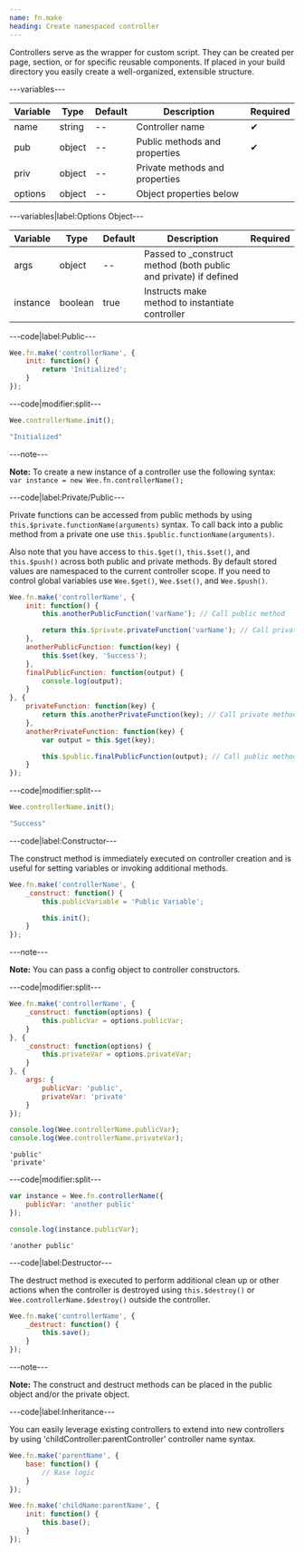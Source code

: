 ```yaml
---
name: fn.make
heading: Create namespaced controller
---
```


Controllers serve as the wrapper for custom script. They can be created per page, section, or for specific reusable components. If placed in your build directory you easily create a well-organized, extensible structure.

---variables---

| Variable | Type | Default | Description | Required |
| -- | -- | -- | -- | -- |
| name | string | -- | Controller name | ✔ |
| pub | object | -- | Public methods and properties | ✔ |
| priv | object | -- | Private methods and properties ||
| options | object | -- | Object properties below ||

---variables|label:Options Object---

| Variable | Type | Default | Description | Required |
| -- | -- | -- | -- | -- |
| args | object | -- | Passed to _construct method (both public and private) if defined ||
| instance | boolean | true | Instructs make method to instantiate controller ||

---code|label:Public---

```javascript
Wee.fn.make('controllerName', {
	init: function() {
		return 'Initialized';
	}
});
```

---code|modifier:split---

```javascript
Wee.controllerName.init();
```

```javascript
"Initialized"
```

---note---

**Note:** To create a new instance of a controller use the following syntax: <br> `var instance = new Wee.fn.controllerName();`

---code|label:Private/Public---

Private functions can be accessed from public methods by using `this.$private.functionName(arguments)` syntax. To call back into a public method from a private one use `this.$public.functionName(arguments)`.

Also note that you have access to `this.$get()`, `this.$set()`, and `this.$push()` across both public and private methods. By default stored values are namespaced to the current controller scope. If you need to control global variables use `Wee.$get()`, `Wee.$set()`, and `Wee.$push()`.

```javascript
Wee.fn.make('controllerName', {
	init: function() {
		this.anotherPublicFunction('varName'); // Call public method

		return this.$private.privateFunction('varName'); // Call private method
	},
	anotherPublicFunction: function(key) {
		this.$set(key, 'Success');
	},
	finalPublicFunction: function(output) {
		console.log(output);
	}
}, {
	privateFunction: function(key) {
		return this.anotherPrivateFunction(key); // Call private method
	},
	anotherPrivateFunction: function(key) {
		var output = this.$get(key);

		this.$public.finalPublicFunction(output); // Call public method
	}
});
```

---code|modifier:split---

```javascript
Wee.controllerName.init();
```

```javascript
"Success"
```

---code|label:Constructor---

The construct method is immediately executed on controller creation and is useful for setting variables or invoking additional methods.

```javascript
Wee.fn.make('controllerName', {
	_construct: function() {
		this.publicVariable = 'Public Variable';

		this.init();
	}
});
```

---note---

**Note:** You can pass a config object to controller constructors.

---code|modifier:split---

```javascript
Wee.fn.make('controllerName', {
	_construct: function(options) {
		this.publicVar = options.publicVar;
	}
}, {
	_construct: function(options) {
		this.privateVar = options.privateVar;
	}
}, {
	args: {
		publicVar: 'public',
		privateVar: 'private'
	}
});

console.log(Wee.controllerName.publicVar);
console.log(Wee.controllerName.privateVar);
```

```
'public'
'private'
```

---code|modifier:split---

```javascript
var instance = Wee.fn.controllerName({
	publicVar: 'another public'
});

console.log(instance.publicVar);
```

```
'another public'
```

---code|label:Destructor---

The destruct method is executed to perform additional clean up or other actions when the controller is destroyed using `this.$destroy()` or `Wee.controllerName.$destroy()` outside the controller.

```javascript
Wee.fn.make('controllerName', {
	_destruct: function() {
		this.save();
	}
});
```

---note---

**Note:** The construct and destruct methods can be placed in the public object and/or the private object.

---code|label:Inheritance---

You can easily leverage existing controllers to extend into new controllers by using 'childController:parentController' controller name syntax.

```javascript
Wee.fn.make('parentName', {
	base: function() {
		// Base logic
	}
});

Wee.fn.make('childName:parentName', {
	init: function() {
		this.base();
	}
});
```